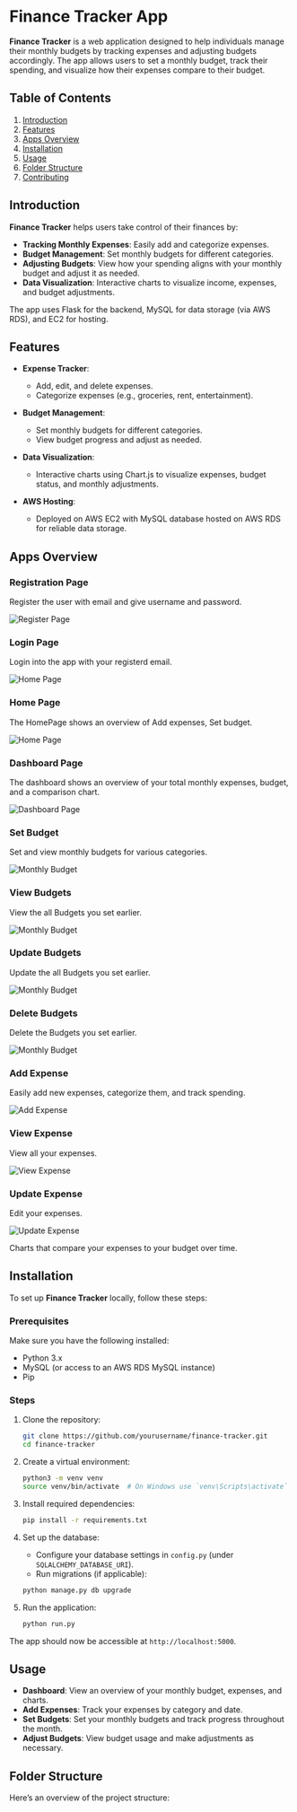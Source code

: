 # Finance Tracker App

**Finance Tracker** is a web application designed to help individuals manage their monthly budgets by tracking expenses and adjusting budgets accordingly. The app allows users to set a monthly budget, track their spending, and visualize how their expenses compare to their budget.

## Table of Contents

1. [Introduction](#introduction)
2. [Features](#features)
3. [Apps Overview](#apps-overview)
4. [Installation](#installation)
5. [Usage](#usage)
6. [Folder Structure](#folder-structure)
7. [Contributing](#contributing)

## Introduction

**Finance Tracker** helps users take control of their finances by:
- **Tracking Monthly Expenses**: Easily add and categorize expenses.
- **Budget Management**: Set monthly budgets for different categories.
- **Adjusting Budgets**: View how your spending aligns with your monthly budget and adjust it as needed.
- **Data Visualization**: Interactive charts to visualize income, expenses, and budget adjustments.

The app uses Flask for the backend, MySQL for data storage (via AWS RDS), and EC2 for hosting.

## Features

- **Expense Tracker**:
  - Add, edit, and delete expenses.
  - Categorize expenses (e.g., groceries, rent, entertainment).
  
- **Budget Management**:
  - Set monthly budgets for different categories.
  - View budget progress and adjust as needed.

- **Data Visualization**:
  - Interactive charts using Chart.js to visualize expenses, budget status, and monthly adjustments.

- **AWS Hosting**:
  - Deployed on AWS EC2 with MySQL database hosted on AWS RDS for reliable data storage.

## Apps Overview
### Registration Page
 Register the user with email and give username and password.

  ![Register Page](financial-tracker/AppScreens/RegistrationPage.png "Registration Page")

### Login Page
  Login into the app with your registerd email.

  ![Home Page](financial-tracker/AppScreens/LoginPage.png "Login Page")


### Home Page
   The HomePage shows an overview of Add expenses, Set budget.

  ![Home Page](financial-tracker/AppScreens/Homepage.png "Home Page")


### Dashboard Page
  The dashboard shows an overview of your total monthly expenses, budget, and a comparison chart.
  
 ![Dashboard Page](financial-tracker/AppScreens/DashboardPage.png "Dashboard Page")

 
### Set Budget
  Set and view monthly budgets for various categories.
  
![Monthly Budget](financial-tracker/AppScreens/AddBudgetPage.png "Monthly Budget Screen")

### View Budgets
  View the all Budgets you set earlier.
  
![Monthly Budget](financial-tracker/AppScreens/ViewBudgetsPage.png "All Budgets Screen")


### Update Budgets
  Update the all Budgets you set earlier.
  
![Monthly Budget](financial-tracker/AppScreens/UpdateBudgetPage.png "Modify Budgets Screen")

### Delete Budgets
  Delete the Budgets you set earlier.
  
![Monthly Budget](financial-tracker/AppScreens/DeleteBudgetPage.png "Delete Budgets Screen")

### Add Expense
  Easily add new expenses, categorize them, and track spending.

![Add Expense](financial-tracker/AppScreens/AddExpensePage.png "Add Expense Screen")


### View Expense
  View all your expenses.

![View Expense](financial-tracker/AppScreens/ViewExpensesPage.png "All Expense Screen")


### Update Expense
  Edit your expenses.

![Update Expense](financial-tracker/AppScreens/EditExpensePage.png "Update Expense Screen")


Charts that compare your expenses to your budget over time.

## Installation

To set up **Finance Tracker** locally, follow these steps:

### Prerequisites
Make sure you have the following installed:
- Python 3.x
- MySQL (or access to an AWS RDS MySQL instance)
- Pip

### Steps

1. Clone the repository:

    ```bash
    git clone https://github.com/yourusername/finance-tracker.git
    cd finance-tracker
    ```

2. Create a virtual environment:

    ```bash
    python3 -m venv venv
    source venv/bin/activate  # On Windows use `venv\Scripts\activate`
    ```

3. Install required dependencies:

    ```bash
    pip install -r requirements.txt
    ```

4. Set up the database:
    - Configure your database settings in `config.py` (under `SQLALCHEMY_DATABASE_URI`).
    - Run migrations (if applicable):

    ```bash
    python manage.py db upgrade
    ```

5. Run the application:

    ```bash
    python run.py
    ```

The app should now be accessible at `http://localhost:5000`.

## Usage

- **Dashboard**: View an overview of your monthly budget, expenses, and charts.
- **Add Expenses**: Track your expenses by category and date.
- **Set Budgets**: Set your monthly budgets and track progress throughout the month.
- **Adjust Budgets**: View budget usage and make adjustments as necessary.

## Folder Structure

Here’s an overview of the project structure:

